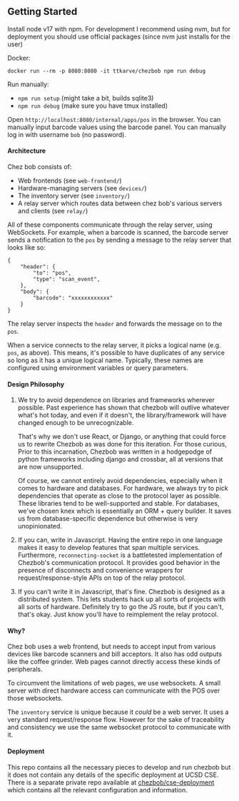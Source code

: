 ## Getting Started

Install node v17 with npm. For development I recommend using nvm, but for
deployment you should use official packages (since nvm just installs for the user)

Docker:

`docker run --rm -p 8080:8080 -it ttkarve/chezbob npm run debug`

Run manually:

- `npm run setup` (might take a bit, builds sqlite3)
- `npm run debug` (make sure you have tmux installed)

Open `http://localhost:8080/internal/apps/pos` in the browser.
You can manually input barcode values using the barcode panel.
You can manually log in with username `bob` (no password).

#### Architecture

Chez bob consists of:

- Web frontends (see `web-frontend/`)
- Hardware-managing servers (see `devices/`)
- The inventory server (see `inventory/`)
- A relay server which routes data between chez bob's various servers and clients (see `relay/`)

All of these components communicate through the relay server, using WebSockets.
For example, when a barcode is scanned, the barcode server sends a notification
to the `pos` by sending a message to the relay server that looks like so:

```
{
    "header": {
        "to": "pos",
        "type": "scan_event",
    },
    "body": {
        "barcode": "xxxxxxxxxxxx"
    }
}
```

The relay server inspects the `header` and forwards the message on to the `pos`.

When a service connects to the relay server, it picks a logical name (e.g.
`pos`, as above). This means, it's possible to have duplicates of any service
so long as it has a unique logical name. Typically, these names are configured
using environment variables or query parameters.

#### Design Philosophy

1. We try to avoid dependence on libraries and frameworks wherever possible.
   Past experience has shown that chezbob will outlive whatever what's hot today,
   and even if it doesn't, the library/framework will have changed enough to be
   unrecognizable.

   That's why we don't use React, or Django, or anything that could force us to rewrite
   Chezbob as was done for this iteration. For those curious, Prior to this incarnation,
   Chezbob was written in a hodgepodge of python frameworks including django and crossbar,
   all at versions that are now unsupported.

   Of course, we cannot entirely avoid dependencies, especially when it comes to
   hardware and databases. For hardware, we always try to pick dependencies that
   operate as close to the protocol layer as possible. These libraries tend to be
   well-supported and stable. For databases, we've chosen knex which is essentially
   an ORM + query builder. It saves us from database-specific dependence but otherwise
   is very unopinionated.

2. If you can, write in Javascript.
   Having the entire repo in one language makes it easy to develop features that span
   multiple services. Furthermore, `reconnecting-socket` is a battletested implementation
   of Chezbob's communication protocol. It provides good behavior in the presence of disconnects
   and convenience wrappers for request/response-style APIs on top of the relay protocol.

3. If you can't write it in Javascript, that's fine.
   Chezbob is designed as a distributed system. This lets students hack up all sorts of projects
   with all sorts of hardware. Definitely try to go the JS route, but if you can't, that's okay.
   Just know you'll have to reimplement the relay protocol.

#### Why?

Chez bob uses a web frontend, but needs to accept input from various devices
like barcode scanners and bill acceptors. It also has odd outputs like the
coffee grinder. Web pages cannot directly access these kinds of peripherals.

To circumvent the limitations of web pages, we use websockets. A small server
with direct hardware access can communicate with the POS over those websockets.

The `inventory` service is unique because it _could_ be a web server. It uses a
very standard request/response flow. However for the sake of traceability and
consistency we use the same websocket protocol to communicate with it.

#### Deployment

This repo contains all the necessary pieces to develop and run chezbob but it does
not contain any details of the specific deployment at UCSD CSE. There is a separate
private repo available at [chezbob/cse-deployment](https://github.com/chezbob/cse-deployment)
which contains all the relevant configuration and information.
